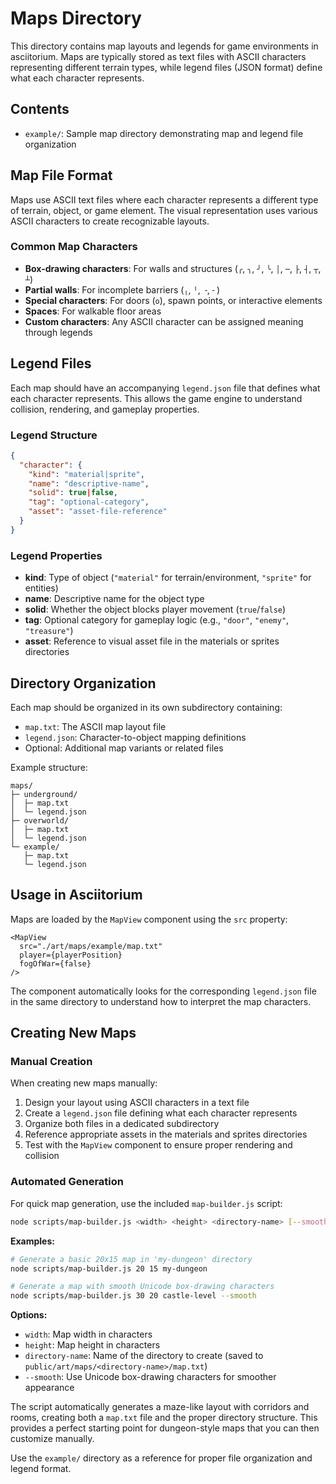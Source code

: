 # Maps Directory

This directory contains map layouts and legends for game environments in asciitorium. Maps are typically stored as text files with ASCII characters representing different terrain types, while legend files (JSON format) define what each character represents.

## Contents

- `example/`: Sample map directory demonstrating map and legend file organization

## Map File Format

Maps use ASCII text files where each character represents a different type of terrain, object, or game element. The visual representation uses various ASCII characters to create recognizable layouts.

### Common Map Characters

- **Box-drawing characters**: For walls and structures (`╭`, `╮`, `╯`, `╰`, `│`, `─`, `├`, `┤`, `┬`, `┴`)
- **Partial walls**: For incomplete barriers (`╷`, `╵`, `╶`, `╴`)
- **Special characters**: For doors (`o`), spawn points, or interactive elements
- **Spaces**: For walkable floor areas
- **Custom characters**: Any ASCII character can be assigned meaning through legends

## Legend Files

Each map should have an accompanying `legend.json` file that defines what each character represents. This allows the game engine to understand collision, rendering, and gameplay properties.

### Legend Structure

```json
{
  "character": {
    "kind": "material|sprite",
    "name": "descriptive-name",
    "solid": true|false,
    "tag": "optional-category",
    "asset": "asset-file-reference"
  }
}
```

### Legend Properties

- **kind**: Type of object (`"material"` for terrain/environment, `"sprite"` for entities)
- **name**: Descriptive name for the object type
- **solid**: Whether the object blocks player movement (`true`/`false`)
- **tag**: Optional category for gameplay logic (e.g., `"door"`, `"enemy"`, `"treasure"`)
- **asset**: Reference to visual asset file in the materials or sprites directories

## Directory Organization

Each map should be organized in its own subdirectory containing:

- `map.txt`: The ASCII map layout file
- `legend.json`: Character-to-object mapping definitions
- Optional: Additional map variants or related files

Example structure:

```text
maps/
├─ underground/
│  ├─ map.txt
│  └─ legend.json
├─ overworld/
│  ├─ map.txt
│  └─ legend.json
└─ example/
   ├─ map.txt
   └─ legend.json
```

## Usage in Asciitorium

Maps are loaded by the `MapView` component using the `src` property:

```tsx
<MapView
  src="./art/maps/example/map.txt"
  player={playerPosition}
  fogOfWar={false}
/>
```

The component automatically looks for the corresponding `legend.json` file in the same directory to understand how to interpret the map characters.

## Creating New Maps

### Manual Creation

When creating new maps manually:

1. Design your layout using ASCII characters in a text file
2. Create a `legend.json` file defining what each character represents
3. Organize both files in a dedicated subdirectory
4. Reference appropriate assets in the materials and sprites directories
5. Test with the `MapView` component to ensure proper rendering and collision

### Automated Generation

For quick map generation, use the included `map-builder.js` script:

```bash
node scripts/map-builder.js <width> <height> <directory-name> [--smooth]
```

**Examples:**

```bash
# Generate a basic 20x15 map in 'my-dungeon' directory
node scripts/map-builder.js 20 15 my-dungeon

# Generate a map with smooth Unicode box-drawing characters
node scripts/map-builder.js 30 20 castle-level --smooth
```

**Options:**

- `width`: Map width in characters
- `height`: Map height in characters
- `directory-name`: Name of the directory to create (saved to `public/art/maps/<directory-name>/map.txt`)
- `--smooth`: Use Unicode box-drawing characters for smoother appearance

The script automatically generates a maze-like layout with corridors and rooms, creating both a `map.txt` file and the proper directory structure. This provides a perfect starting point for dungeon-style maps that you can then customize manually.

Use the `example/` directory as a reference for proper file organization and legend format.
